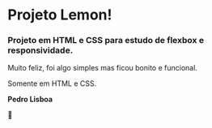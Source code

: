 # Projeto Lemon!

### Projeto em HTML e CSS para estudo de flexbox e responsividade.



Muito feliz, foi algo simples mas ficou bonito e funcional.

Somente em HTML e CSS.



**Pedro Lisboa**

:pig:

